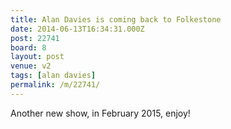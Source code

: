 ```yaml
---
title: Alan Davies is coming back to Folkestone
date: 2014-06-13T16:34:31.000Z
post: 22741
board: 8
layout: post
venue: v2
tags: [alan davies]
permalink: /m/22741/
---
```

Another new show, in February 2015, enjoy!
